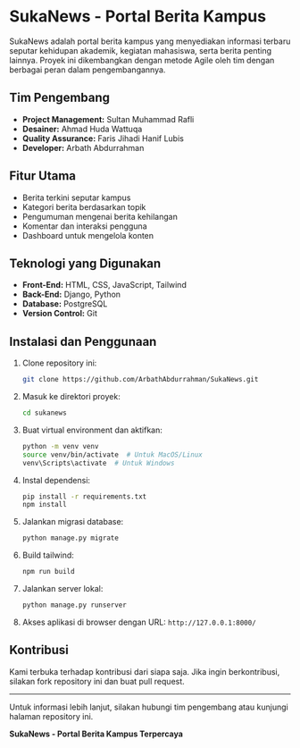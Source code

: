 # SukaNews - Portal Berita Kampus

SukaNews adalah portal berita kampus yang menyediakan informasi terbaru seputar kehidupan akademik, kegiatan mahasiswa, serta berita penting lainnya. Proyek ini dikembangkan dengan metode Agile oleh tim dengan berbagai peran dalam pengembangannya.

## Tim Pengembang

- **Project Management:** Sultan Muhammad Rafli
- **Desainer:** Ahmad Huda Wattuqa
- **Quality Assurance:** Faris Jihadi Hanif Lubis
- **Developer:** Arbath Abdurrahman

## Fitur Utama
- Berita terkini seputar kampus
- Kategori berita berdasarkan topik
- Pengumuman mengenai berita kehilangan
- Komentar dan interaksi pengguna
- Dashboard untuk mengelola konten

## Teknologi yang Digunakan
- **Front-End:** HTML, CSS, JavaScript, Tailwind 
- **Back-End:** Django, Python
- **Database:** PostgreSQL
- **Version Control:** Git

## Instalasi dan Penggunaan
1. Clone repository ini:
   ```bash
   git clone https://github.com/ArbathAbdurrahman/SukaNews.git
   ```
2. Masuk ke direktori proyek:
   ```bash
   cd sukanews
   ```
3. Buat virtual environment dan aktifkan:
   ```bash
   python -m venv venv
   source venv/bin/activate  # Untuk MacOS/Linux
   venv\Scripts\activate  # Untuk Windows
   ```
4. Instal dependensi:
   ```bash
   pip install -r requirements.txt
   npm install
   ```
5. Jalankan migrasi database:
   ```bash
   python manage.py migrate
   ```
6. Build tailwind:
   ```bash
   npm run build
   ```
7. Jalankan server lokal:
   ```bash
   python manage.py runserver
   ```
8. Akses aplikasi di browser dengan URL: `http://127.0.0.1:8000/`

## Kontribusi
Kami terbuka terhadap kontribusi dari siapa saja. Jika ingin berkontribusi, silakan fork repository ini dan buat pull request.

---

Untuk informasi lebih lanjut, silakan hubungi tim pengembang atau kunjungi halaman repository ini.

**SukaNews - Portal Berita Kampus Terpercaya**

